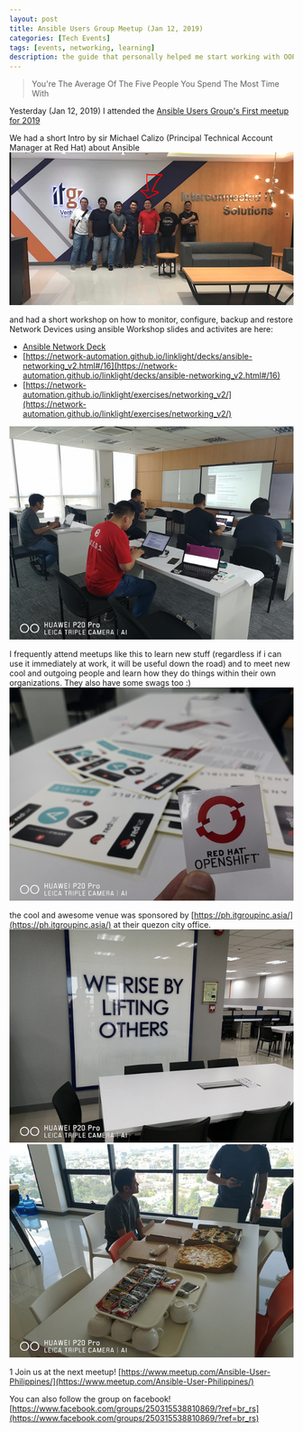 ```yaml
---
layout: post
title: Ansible Users Group Meetup (Jan 12, 2019)
categories: [Tech Events]
tags: [events, networking, learning]
description: the guide that personally helped me start working with OOP 7yrs ago!
---
```


> You're The Average Of The Five People You Spend The Most Time With

Yesterday (Jan 12, 2019) I attended the [Ansible Users Group\'s First meetup for 2019](https://www.facebook.com/events/2275325182742020/)

We had a short Intro by sir Michael Calizo (Principal Technical Account Manager at Red Hat) about Ansible 
![Attendees with sir Michael Calizo](/assets/postimages/ansible-attendees.png)

and had a short workshop on how to monitor, configure, backup and restore Network Devices using ansible 
Workshop slides and activites are here: 
*  [Ansible Network Deck](https://network-automation.github.io/linklight/decks/ansible_network.pdf)
*  [https://network-automation.github.io/linklight/decks/ansible-networking_v2.html#/16](https://network-automation.github.io/linklight/decks/ansible-networking_v2.html#/16)
*  [https://network-automation.github.io/linklight/exercises/networking_v2/](https://network-automation.github.io/linklight/exercises/networking_v2/)

![ansible-workshop.jpg](/assets/postimages/ansible-workshop.jpg)

I frequently attend meetups like this to learn new stuff (regardless if i can use it immediately at work, it will be useful down the road)
and to meet new cool and outgoing people and learn how they do things within their own organizations. 
They also have some swags too :)
![ansible-swags.jpg](/assets/postimages/ansible-swags.jpg)

the cool and awesome venue was sponsored by [https://ph.itgroupinc.asia/](https://ph.itgroupinc.asia/) at their quezon city office.
![ansible-itgroupoffice.jpg](/assets/postimages/ansible-itgroupoffice.jpg)
![ansiple-usual-pizza.jpg](/assets/postimages/ansiple-usual-pizza.jpg)


1 
Join us at the next meetup! [https://www.meetup.com/Ansible-User-Philippines/](https://www.meetup.com/Ansible-User-Philippines/)

You can also follow the group on facebook! [https://www.facebook.com/groups/250315538810869/?ref=br_rs](https://www.facebook.com/groups/250315538810869/?ref=br_rs)



